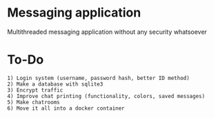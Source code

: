 # Messaging application

Multithreaded messaging application without any security whatsoever

# To-Do
    1) Login system (username, password hash, better ID method)
    2) Make a database with sqlite3
    3) Encrypt traffic
    4) Improve chat printing (functionality, colors, saved messages)
    5) Make chatrooms
    6) Move it all into a docker container
